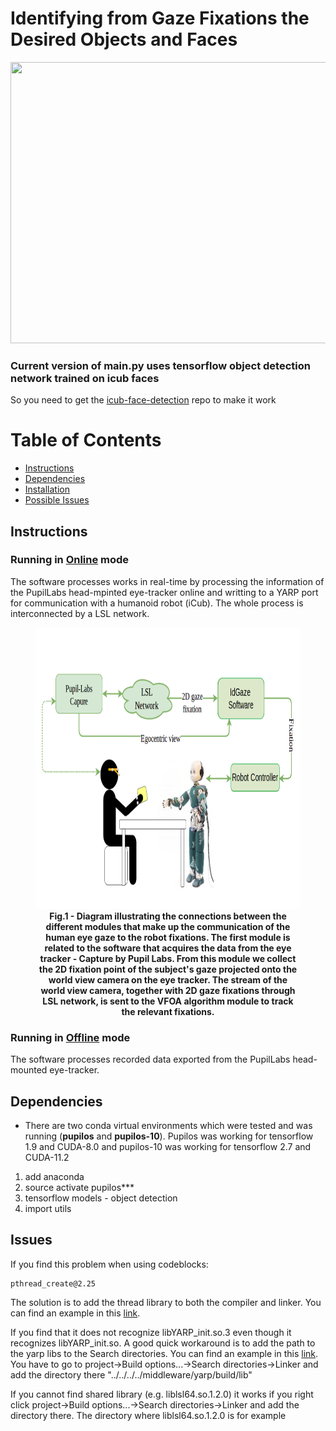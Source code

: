 # Identifying from Gaze Fixations the Desired Objects and Faces

<img src="doc/python.gif" width="800" height="450" />

### Current version of main.py uses tensorflow object detection network trained on icub faces
So you need to get the [icub-face-detection](https://github.com/NunoDuarte/icub-face-detection) repo to make it work 

# Table of Contents

- [Instructions](#instructions)
- [Dependencies](#dependencies)
- [Installation](doc/install.md)
- [Possible Issues](#issues)

## Instructions
### Running in [Online](doc/online.md) mode
The software processes works in real-time by processing the information of the PupilLabs head-mpinted eye-tracker online and writting to a YARP port for communication with a humanoid robot (iCub). The whole process is interconnected by a LSL network. 

<figure>
<img src="doc/HRI_Block_diagram.png" width="800" height="450" />
  
<figcaption align = "center"><b>Fig.1 - Diagram illustrating the connections between the different modules that make up the communication of the human eye gaze to the robot fixations. The first module is related to the software that acquires the data from the eye tracker - Capture by Pupil Labs. From this module we collect the 2D fixation point of the subject's gaze projected onto the world view camera on the eye tracker. The stream of the world view camera, together with 2D gaze fixations through LSL network, is sent to the VFOA algorithm module to track the relevant fixations.</b></figcaption>
</figure>

### Running in [Offline](doc/offline.md) mode
The software processes recorded data exported from the PupilLabs head-mounted eye-tracker. 

## Dependencies
- There are two conda virtual environments which were tested and was running (**pupilos** and **pupilos-10**). Pupilos was working for tensorflow 1.9 and CUDA-8.0 and pupilos-10 was working for tensorflow 2.7 and CUDA-11.2
1. add anaconda
2. source activate pupilos***
3. tensorflow models - object detection
4. import utils

## Issues
If you find this problem when using codeblocks:
```
pthread_create@2.25 
```
The solution is to add the thread library to both the compiler and linker. You can find an example in this [link](https://askubuntu.com/questions/568068/multithreading-in-codeblocks).

If you find that it does not recognize libYARP_init.so.3 even though it recognizes libYARP_init.so. A good quick workaround is to add the path to the yarp libs to the Search directories. You can find an example in this [link](http://forums.codeblocks.org/index.php?topic=18661.0). You have to go to project->Build options...->Search directories->Linker and add the directory there "../../../../middleware/yarp/build/lib"

If you cannot find shared library (e.g. liblsl64.so.1.2.0) it works if you right click project->Build options...->Search directories->Linker and add the directory there. The directory where liblsl64.so.1.2.0 is for example

